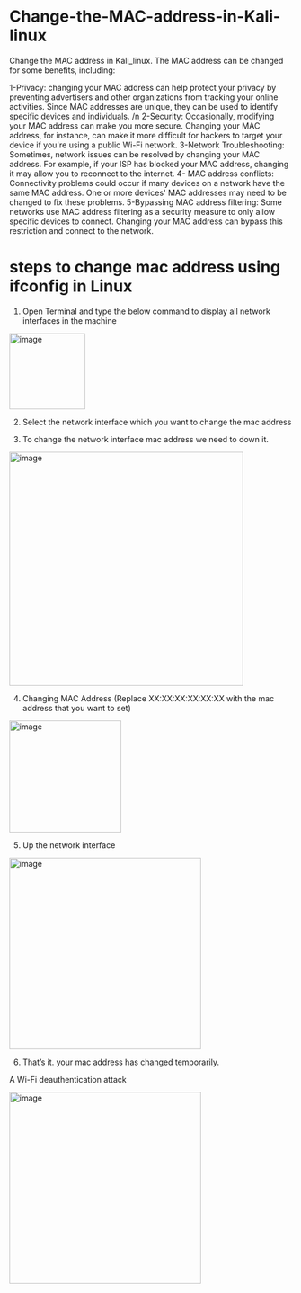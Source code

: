 # Change-the-MAC-address-in-Kali-linux
Change the MAC address in Kali_linux.
The MAC address can be changed for some benefits, including:

1-Privacy: changing your MAC address can help protect your privacy by preventing advertisers and other organizations from tracking your online activities. Since MAC addresses are unique, they can be used to identify specific devices and individuals.
/n
2-Security: Occasionally, modifying your MAC address can make you more secure. Changing your MAC address, for instance, can make it more difficult for hackers to target your device if you're using a public Wi-Fi network.
3-Network Troubleshooting: Sometimes, network issues can be resolved by changing your MAC address. For example, if your ISP has blocked your MAC address, changing it may allow you to reconnect to the internet.
4- MAC address conflicts: Connectivity problems could occur if many devices on a network have the same MAC address. One or more devices' MAC addresses may need to be changed to fix these problems.
5-Bypassing MAC address filtering: Some networks use MAC address filtering as a security measure to only allow specific devices to connect. Changing your MAC address can bypass this restriction and connect to the network.

#  steps to change mac address using ifconfig in Linux
1. Open Terminal and type the below command to display all network interfaces in the machine
<img width="135" alt="image" src="https://github.com/naz50/Change-the-MAC-address-in-Kali-linux/assets/74384259/9ea97675-4c05-442e-ae09-62e21c0e0caf">

2. Select the network interface which you want to change the mac address



3. To change the network interface mac address we need to down it.

<img width="416" alt="image" src="https://github.com/naz50/Change-the-MAC-address-in-Kali-linux/assets/74384259/773d4e9b-0454-4591-983b-02ec360ea7da">





4. Changing MAC Address (Replace XX:XX:XX:XX:XX:XX with the mac address that you want to set)

<img width="199" alt="image" src="https://github.com/naz50/Change-the-MAC-address-in-Kali-linux/assets/74384259/3aef92f6-383f-4f24-afae-e0ca69f87dad">


5. Up the network interface


<img width="341" alt="image" src="https://github.com/naz50/Change-the-MAC-address-in-Kali-linux/assets/74384259/142fa0a5-cc81-412b-a967-a60b93be1455">

6. That’s it. your mac address has changed temporarily.

A Wi-Fi deauthentication attack

<img width="341" alt="image" src="https://github.com/naz50/Change-the-MAC-address-in-Kali-linux/assets/74384259/18a2568e-ffd1-4908-8540-ef641eb7b3d6">



